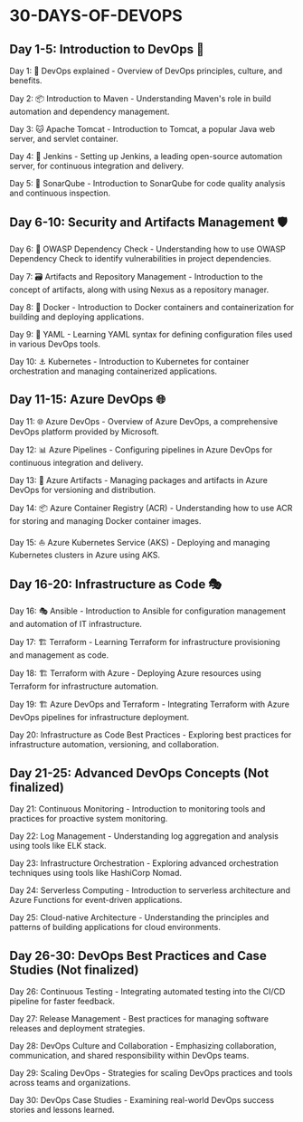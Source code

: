 # 30-DAYS-OF-DEVOPS

## Day 1-5: Introduction to DevOps 🔄

Day 1: 🔄 DevOps explained - Overview of DevOps principles, culture, and benefits. 

Day 2: 📦 Introduction to Maven - Understanding Maven's role in build automation and dependency management.

Day 3: 🐱 Apache Tomcat - Introduction to Tomcat, a popular Java web server, and servlet container.

Day 4: 🚀 Jenkins - Setting up Jenkins, a leading open-source automation server, for continuous integration and delivery.

Day 5: 🎯 SonarQube - Introduction to SonarQube for code quality analysis and continuous inspection.

## Day 6-10: Security and Artifacts Management 🛡️

Day 6: 🧪 OWASP Dependency Check - Understanding how to use OWASP Dependency Check to identify vulnerabilities in project dependencies.

Day 7: 🗃️ Artifacts and Repository Management - Introduction to the concept of artifacts, along with using Nexus as a repository manager.

Day 8: 🐳 Docker - Introduction to Docker containers and containerization for building and deploying applications.

Day 9: 📄 YAML - Learning YAML syntax for defining configuration files used in various DevOps tools.

Day 10: ⚓ Kubernetes - Introduction to Kubernetes for container orchestration and managing containerized applications.

## Day 11-15: Azure DevOps 🌐

Day 11: 🌐 Azure DevOps - Overview of Azure DevOps, a comprehensive DevOps platform provided by Microsoft.

Day 12: 📊 Azure Pipelines - Configuring pipelines in Azure DevOps for continuous integration and delivery.

Day 13: 🎨 Azure Artifacts - Managing packages and artifacts in Azure DevOps for versioning and distribution.

Day 14: 📦 Azure Container Registry (ACR) - Understanding how to use ACR for storing and managing Docker container images.


Day 15: ⛵ Azure Kubernetes Service (AKS) - Deploying and managing Kubernetes clusters in Azure using AKS.

## Day 16-20: Infrastructure as Code 🎭

Day 16: 🎭 Ansible - Introduction to Ansible for configuration management and automation of IT infrastructure.

Day 17: 🏗️ Terraform - Learning Terraform for infrastructure provisioning and management as code.

Day 18: 🏗️ Terraform with Azure - Deploying Azure resources using Terraform for infrastructure automation.

Day 19: 🏗️ Azure DevOps and Terraform - Integrating Terraform with Azure DevOps pipelines for infrastructure deployment.

Day 20: Infrastructure as Code Best Practices - Exploring best practices for infrastructure automation, versioning, and collaboration.

## Day 21-25: Advanced DevOps Concepts (Not finalized)

Day 21: Continuous Monitoring - Introduction to monitoring tools and practices for proactive system monitoring.

Day 22: Log Management - Understanding log aggregation and analysis using tools like ELK stack.

Day 23: Infrastructure Orchestration - Exploring advanced orchestration techniques using tools like HashiCorp Nomad.

Day 24: Serverless Computing - Introduction to serverless architecture and Azure Functions for event-driven applications.

Day 25: Cloud-native Architecture - Understanding the principles and patterns of building applications for cloud environments.

## Day 26-30: DevOps Best Practices and Case Studies (Not finalized)

Day 26: Continuous Testing - Integrating automated testing into the CI/CD pipeline for faster feedback.

Day 27: Release Management - Best practices for managing software releases and deployment strategies.

Day 28: DevOps Culture and Collaboration - Emphasizing collaboration, communication, and shared responsibility within DevOps teams.

Day 29: Scaling DevOps - Strategies for scaling DevOps practices and tools across teams and organizations.

Day 30: DevOps Case Studies - Examining real-world DevOps success stories and lessons learned.

